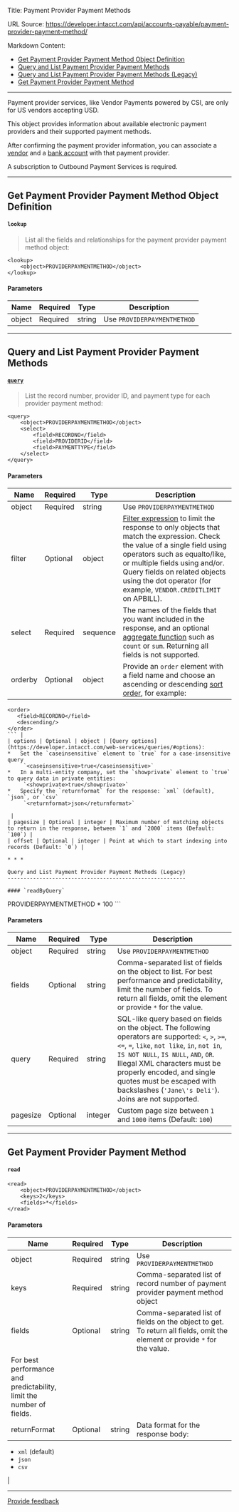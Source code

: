 Title: Payment Provider Payment Methods

URL Source: https://developer.intacct.com/api/accounts-payable/payment-provider-payment-method/

Markdown Content:
*   [Get Payment Provider Payment Method Object Definition](https://developer.intacct.com/api/accounts-payable/payment-provider-payment-method/#get-payment-provider-payment-method-object-definition)
*   [Query and List Payment Provider Payment Methods](https://developer.intacct.com/api/accounts-payable/payment-provider-payment-method/#query-and-list-payment-provider-payment-methods)
*   [Query and List Payment Provider Payment Methods (Legacy)](https://developer.intacct.com/api/accounts-payable/payment-provider-payment-method/#query-and-list-payment-provider-payment-methods-legacy)
*   [Get Payment Provider Payment Method](https://developer.intacct.com/api/accounts-payable/payment-provider-payment-method/#get-payment-provider-payment-method)

* * *

Payment provider services, like Vendor Payments powered by CSI, are only for US vendors accepting USD.

This object provides information about available electronic payment providers and their supported payment methods.

After confirming the payment provider information, you can associate a [vendor](https://developer.intacct.com/api/accounts-payable/payment-provider-vendor/) and a [bank account](https://developer.intacct.com/api/accounts-payable/payment-provider-bank-account/) with that payment provider.

A subscription to Outbound Payment Services is required.

* * *

Get Payment Provider Payment Method Object Definition
-----------------------------------------------------

#### `lookup`

> List all the fields and relationships for the payment provider payment method object:

```
<lookup>
    <object>PROVIDERPAYMENTMETHOD</object>
</lookup>
```

#### Parameters

| Name | Required | Type | Description |
| --- | --- | --- | --- |
| object | Required | string | Use `PROVIDERPAYMENTMETHOD` |

* * *

Query and List Payment Provider Payment Methods
-----------------------------------------------

#### [`query`](https://developer.intacct.com/web-services/queries/)

> List the record number, provider ID, and payment type for each provider payment method:

```
<query>
    <object>PROVIDERPAYMENTMETHOD</object>
    <select>
        <field>RECORDNO</field>
        <field>PROVIDERID</field>
        <field>PAYMENTTYPE</field>
    </select>
</query>
```

#### Parameters

| Name | Required | Type | Description |
| --- | --- | --- | --- |
| object | Required | string | Use `PROVIDERPAYMENTMETHOD` |
| filter | Optional | object | [Filter expression](https://developer.intacct.com/web-services/queries/#filter) to limit the response to only objects that match the expression. Check the value of a single field using operators such as equalto/like, or multiple fields using and/or. Query fields on related objects using the dot operator (for example, `VENDOR.CREDITLIMIT` on APBILL). |
| select | Required | sequence | The names of the fields that you want included in the response, and an optional [aggregate function](https://developer.intacct.com/web-services/queries/#aggregate-functions) such as `count` or `sum`. Returning all fields is not supported. |
| orderby | Optional | object | Provide an `order` element with a field name and choose an ascending or descending [sort order](https://developer.intacct.com/web-services/queries/#order-by), for example:  
```
<order>  
   <field>RECORDNO</field>   
   <descending/>   
</order>
``` |
| options | Optional | object | [Query options](https://developer.intacct.com/web-services/queries/#options):
*   Set the `caseinsensitive` element to `true` for a case-insensitive query  
     `<caseinsensitive>true</caseinsensitive>`
*   In a multi-entity company, set the `showprivate` element to `true` to query data in private entities:  
     `<showprivate>true</showprivate>`
*   Specify the `returnformat` for the response: `xml` (default), `json`, or `csv`  
     `<returnformat>json</returnformat>`

 |
| pagesize | Optional | integer | Maximum number of matching objects to return in the response, between `1` and `2000` items (Default: `100`) |
| offset | Optional | integer | Point at which to start indexing into records (Default: `0`) |

* * *

Query and List Payment Provider Payment Methods (Legacy)
--------------------------------------------------------

#### `readByQuery`

```
<readByQuery>
    <object>PROVIDERPAYMENTMETHOD</object>
    <fields>*</fields>
    <query></query>
    <pagesize>100</pagesize>
</readByQuery>
```

#### Parameters

| Name | Required | Type | Description |
| --- | --- | --- | --- |
| object | Required | string | Use `PROVIDERPAYMENTMETHOD` |
| fields | Optional | string | Comma-separated list of fields on the object to list. For best performance and predictability, limit the number of fields. To return all fields, omit the element or provide `*` for the value. |
| query | Required | string | SQL-like query based on fields on the object. The following operators are supported: `<`, `>`, `>=`, `<=`, `=`, `like`, `not like`, `in`, `not in`, `IS NOT NULL`, `IS NULL`, `AND`, `OR`. Illegal XML characters must be properly encoded, and single quotes must be escaped with backslashes (`'Jane\'s Deli'`). Joins are not supported. |
| pagesize | Optional | integer | Custom page size between `1` and `1000` items (Default: `100`) |

* * *

Get Payment Provider Payment Method
-----------------------------------

#### `read`

```
<read>
    <object>PROVIDERPAYMENTMETHOD</object>
    <keys>2</keys>
    <fields>*</fields>
</read>
```

#### Parameters

| Name | Required | Type | Description |
| --- | --- | --- | --- |
| object | Required | string | Use `PROVIDERPAYMENTMETHOD` |
| keys | Required | string | Comma-separated list of record number of payment provider payment method object |
| fields | Optional | string | Comma-separated list of fields on the object to get. To return all fields, omit the element or provide `*` for the value.  
For best performance and predictability, limit the number of fields. |
| returnFormat | Optional | string | Data format for the response body:
*   `xml` (default)
*   `json`
*   `csv`

 |

* * *

[Provide feedback](https://forms.office.com/Pages/ResponsePage.aspx?id=fN0yPvZBLUmho8WOsCz0-Gj_lksFLzJAg2QKkx1lkvZUMkxMVDYxSzhHQzlNTjBNR1IwOVNETDNEMiQlQCN0PWcu)

